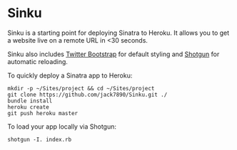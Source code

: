 # Sinku

Sinku is a starting point for deploying Sinatra to Heroku.  It allows you to get a website live on a remote URL in <30 seconds.

Sinku also includes [Twitter Bootstrap](https://github.com/twitter/bootstrap) for default styling and [Shotgun](https://github.com/rtomayko/shotgun) for automatic reloading.

To quickly deploy a Sinatra app to Heroku:

```
mkdir -p ~/Sites/project && cd ~/Sites/project
git clone https://github.com/jack7890/Sinku.git ./
bundle install
heroku create
git push heroku master
```

To load your app locally via Shotgun:

```
shotgun -I. index.rb
```